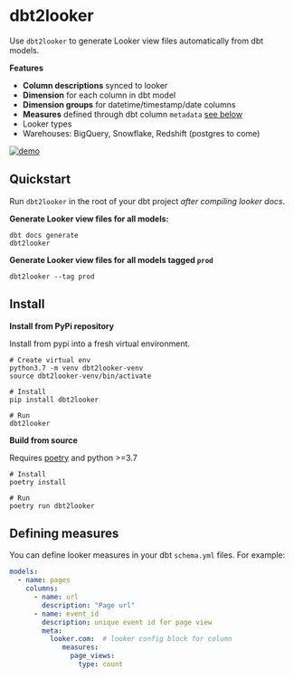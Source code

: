 # dbt2looker

Use `dbt2looker` to generate Looker view files automatically from dbt models.

**Features**

* **Column descriptions** synced to looker
* **Dimension** for each column in dbt model
* **Dimension groups** for datetime/timestamp/date columns
* **Measures** defined through dbt column `metadata` [see below](#defining-measures)
* Looker types
* Warehouses: BigQuery, Snowflake, Redshift (postgres to come)

[![demo](https://raw.githubusercontent.com/hubble-data/dbt2looker/main/docs/demo.gif)](https://asciinema.org/a/407407)

## Quickstart

Run `dbt2looker` in the root of your dbt project *after compiling looker docs*.

**Generate Looker view files for all models:**
```shell
dbt docs generate
dbt2looker
```

**Generate Looker view files for all models tagged `prod`**
```shell
dbt2looker --tag prod
```

## Install

**Install from PyPi repository**

Install from pypi into a fresh virtual environment.

```
# Create virtual env
python3.7 -m venv dbt2looker-venv
source dbt2looker-venv/bin/activate

# Install
pip install dbt2looker

# Run
dbt2looker
```

**Build from source**

Requires [poetry](https://python-poetry.org/docs/) and python >=3.7

```
# Install
poetry install

# Run
poetry run dbt2looker
```

## Defining measures

You can define looker measures in your dbt `schema.yml` files. For example:

```yaml
models:
  - name: pages
    columns:
      - name: url
        description: "Page url"
      - name: event_id
        description: unique event id for page view
        meta:
          looker.com:  # looker config block for column
             measures:
               page_views:
                 type: count
```
